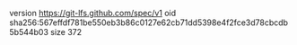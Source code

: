 version https://git-lfs.github.com/spec/v1
oid sha256:567effdf781be550eb3b86c0127e62cb71dd5398e4f2fce3d78cbcdb5b544b03
size 372
